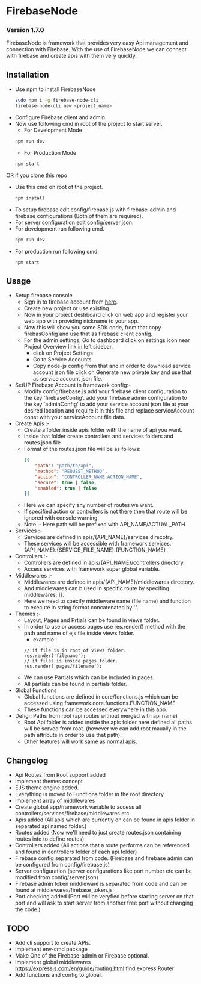 # FirebaseNode
### Version 1.7.0
FirebaseNode is framework that provides very easy Api management and connection with Firebase. With the use of FirebaseNode we can connect with firebase and create apis with them very quickly.

## Installation
 * Use npm to install FirebaseNode
    ```bash
    sudo npm i -g firebase-node-cli
    firebase-node-cli new <project_name>
    ```
 * Configure Firebase client and admin.
 * Now use following cmd in root of the project to start server.
   - For Development Mode
   ```bash
   npm run dev
   ```
   - For Production Mode
   ```bash
   npm start
   ```
OR if you clone this repo

 * Use this cmd on root of the project.
    ```bash
    npm install 
    ```
 * To setup firebase edit config/firebase.js with firebase-admin and firebase configurations (Both of them are required).
 * For server configuration edit config/server.json.
 * For development run following cmd.
    ```bash
    npm run dev
    ```
 * For production run following cmd.
    ```bash
    npm start
    ```

## Usage
 * Setup firebase console
    - Sign in to firebase account from [here](https://console.firebase.google.com/).
    - Create new project or use existing.
    - Now in your project deshboard click on web app and register your web app with providing nickname to your app.
    - Now this will show you some SDK code, from that copy firebasConfig and use that as firebase client config.
    - For the admin settings, Go to dashboard click on settings icon near Project Overview link in left sidebar.
        - click on Project Settings
        - Go to Service Accounts
        - Copy node-js config from that and in order to download service account json file click on Generate new private key and use that as service account json file.
 * SetUP Firebase Account in framework config:- 
    - Modify config/firebase.js
        add your firebase client configuration to the key 'firebaseConfig'.
        add your firebase admin configuration to the key 'adminConfig' 
        to add your service account json file at your desired location and require it in this file and replace serviceAccount const with your serviceAccount file data.
 * Create Apis :-
    - Create a folder inside apis folder with the name of api you want.
    - inside that folder create controllers and services folders and routes.json file
    - Format of the routes.json file will be as follows:
        ```JSON
        [{
            "path": "path/to/api",
            "method": "REQUEST_METHOD",
            "action": "CONTROLLER_NAME.ACTION_NAME",
            "secure": true | false,
            "enabled": true | false
        }]
        ```
    - Here we can specify any number of routes we want.
    - If specified action or controllers is not there then that route will be ignored with console warning.
    - Note :- Here path will be prefixed with API_NAME/ACTUAL_PATH
 * Services :- 
    - Services are defined in apis/{API_NAME}/services direcotry.
    - These services will be accessible with framework.services.{API_NAME}.{SERVICE_FILE_NAME}.{FUNCTION_NAME}
 * Controllers :- 
    - Controllers are defined in apis/{API_NAME}/controllers directory.
    - Access services with framework super global variable.
* Middlewares :- 
    - Middlewares are defined in apis/{API_NAME}/middlewares directory.
    - And middlewares can b used in specific route by specifing middlewares: [].
    - Here we need to specify middleware name (file name) and function to execute in string format concatenated by '.'.
* Themes :-
    - Layout, Pages and Prtials can be found in views folder.
    - In order to use or access pages use res.render() method with the path and name of ejs file inside views folder.
      - example : 
      ```JS
      // if file is in root of views folder.
      res.render('filename');
      // if files is inside pages folder.
      res.render('pages/filename');
      ```
    - We can use Partials which can be included in pages.
    - All partials can be found in partials folder.
* Global Functions
    - Global functions are defined in core/functions.js which can be accessed using framework.core.functions.FUNCTION_NAME
    - These functions can be accessed everywhere in this app.
* Defign Paths from root (api routes without merged with api name)
    - Root Api folder is added inside the apis folder here defined all paths will be served from root. (however we can add root maually in the path attribute in order to use that path).
    - Other features will work same as normal apis.
## Changelog
 * Api Routes from Root support added
 * implement themes concept
 * EJS theme engine added.
 * Everything is moved to Functions folder in the root directory.
 * implement array of middlewares
 * Create global app/framework variable to access all controllers/services/firebase/middlewares etc
 * Apis added (All apis which are currently on can be found in apis folder in separated api named folder.)
 * Routes added (Now we'll need to just create routes.json containing routes info to define routes)
 * Controllers added (All actions that a route performs can be referenced and found in controllers folder of each api folder)
 * Firebase config separated from code. (Firebase and firebase admin can be configured from config/firebase.js)
 * Server configuration (server configurations like port number etc can be modified from config/server.json)
 * Firebase admin token middleware is separated from code and can be found at middlewares/firebase_token.js
 * Port checking added (Port will be veryfied before starting server on that port and will ask to start server from another free port without changing the code.)

## TODO
 * Add cli support to create APIs.
 * implement env-cmd package
 * Make One of the Firebase-admin or Firebase optional.
 * implement global middlewares https://expressjs.com/en/guide/routing.html find express.Router
 * Add functions and config to global.